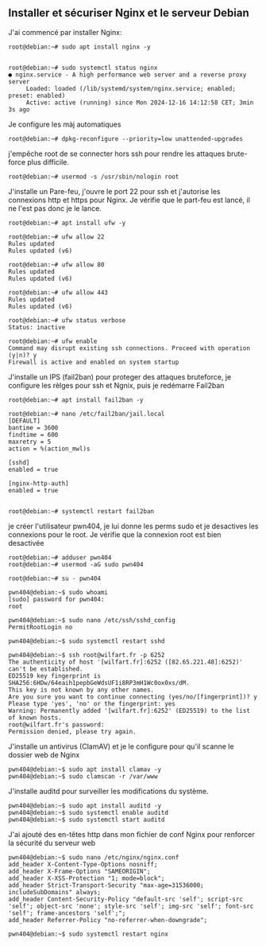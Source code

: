 ## Installer et sécuriser Nginx et le serveur Debian

J'ai commencé par installer Nginx:
```
root@debian:~# sudo apt install nginx -y


root@debian:~# sudo systemctl status nginx
● nginx.service - A high performance web server and a reverse proxy server
     Loaded: loaded (/lib/systemd/system/nginx.service; enabled; preset: enabled)
     Active: active (running) since Mon 2024-12-16 14:12:58 CET; 3min 3s ago

```

Je configure les màj automatiques 
```
root@debian:~# dpkg-reconfigure --priority=low unattended-upgrades
```

j'empêche root de se connecter hors ssh pour rendre les attaques brute-force plus difficile.
```
root@debian:~# usermod -s /usr/sbin/nologin root
```

J'installe un Pare-feu, j'ouvre le port 22 pour ssh et j'autorise les connexions http et https pour Nginx. Je vérifie que le part-feu est lancé, il ne l'est pas donc je le lance.
```
root@debian:~# apt install ufw -y

root@debian:~# ufw allow 22
Rules updated
Rules updated (v6)

root@debian:~# ufw allow 80
Rules updated
Rules updated (v6)

root@debian:~# ufw allow 443
Rules updated
Rules updated (v6)

root@debian:~# ufw status verbose
Status: inactive

root@debian:~# ufw enable
Command may disrupt existing ssh connections. Proceed with operation (y|n)? y
Firewall is active and enabled on system startup
```

J'installe un IPS (fail2ban) pour proteger des attaques bruteforce, je configure les rèlges pour ssh et Ngnix, puis je redémarre Fail2ban
```
root@debian:~# apt install fail2ban -y

root@debian:~# nano /etc/fail2ban/jail.local
[DEFAULT]
bantime = 3600
findtime = 600
maxretry = 5
action = %(action_mwl)s

[sshd]
enabled = true

[nginx-http-auth]
enabled = true


root@debian:~# systemctl restart fail2ban

```

je créer l'utilisateur pwn404, je lui donne les perms sudo et je desactives les connexions pour le root. Je vérifie que la connexion root est bien desactivée
```
root@debian:~# adduser pwn404
root@debian:~# usermod -aG sudo pwn404

root@debian:~# su - pwn404

pwn404@debian:~$ sudo whoami
[sudo] password for pwn404: 
root

pwn404@debian:~$ sudo nano /etc/ssh/sshd_config
PermitRootLogin no 

pwn404@debian:~$ sudo systemctl restart sshd

pwn404@debian:~$ ssh root@wilfart.fr -p 6252
The authenticity of host '[wilfart.fr]:6252 ([82.65.221.48]:6252)' can't be established.
ED25519 key fingerprint is SHA256:6HDw/64eaih1pepbGeWdsUF1i8RP3mH1Wc0ox0xs/dM.
This key is not known by any other names.
Are you sure you want to continue connecting (yes/no/[fingerprint])? y
Please type 'yes', 'no' or the fingerprint: yes
Warning: Permanently added '[wilfart.fr]:6252' (ED25519) to the list of known hosts.
root@wilfart.fr's password: 
Permission denied, please try again.
```

J'installe un antivirus (ClamAV) et je le configure pour qu'il scanne le dossier web de Nginx
```
pwn404@debian:~$ sudo apt install clamav -y
pwn404@debian:~$ sudo clamscan -r /var/www

```

J'installe auditd pour surveiller les modifications du système.
```
pwn404@debian:~$ sudo apt install auditd -y
pwn404@debian:~$ sudo systemctl enable auditd
pwn404@debian:~$ sudo systemctl start auditd
```

J'ai ajouté des en-têtes http dans mon fichier de conf Nginx pour renforcer la sécurité du serveur web
```
pwn404@debian:~$ sudo nano /etc/nginx/nginx.conf
add_header X-Content-Type-Options nosniff;
add_header X-Frame-Options "SAMEORIGIN";
add_header X-XSS-Protection "1; mode=block";
add_header Strict-Transport-Security "max-age=31536000; includeSubDomains" always;
add_header Content-Security-Policy "default-src 'self'; script-src 'self'; object-src 'none'; style-src 'self'; img-src 'self'; font-src 'self'; frame-ancestors 'self';";
add_header Referrer-Policy "no-referrer-when-downgrade";

pwn404@debian:~$ sudo systemctl restart nginx
```
